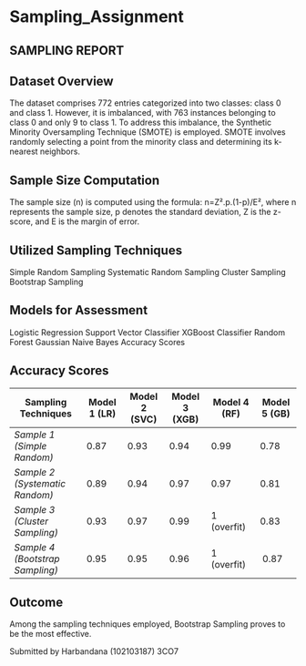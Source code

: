 # Sampling_Assignment
## SAMPLING REPORT
## Dataset Overview
The dataset comprises 772 entries categorized into two classes: class 0 and class 1. However, it is imbalanced, with 763 instances belonging to class 0 and only 9 to class 1. To address this imbalance, the Synthetic Minority Oversampling Technique (SMOTE) is employed. SMOTE involves randomly selecting a point from the minority class and determining its k-nearest neighbors.

## Sample Size Computation
The sample size (n) is computed using the formula: n=Z².p.(1-p)/E², where n represents the sample size, p denotes the standard deviation, Z is the z-score, and E is the margin of error.

## Utilized Sampling Techniques

Simple Random Sampling
Systematic Random Sampling
Cluster Sampling
Bootstrap Sampling

## Models for Assessment
Logistic Regression
Support Vector Classifier
XGBoost Classifier
Random Forest
Gaussian Naive Bayes
Accuracy Scores

## Accuracy Scores

| Sampling Techniques | Model 1 (LR) | Model 2 (SVC) | Model 3 (XGB) | Model 4 (RF) | Model 5 (GB) |
| --- | --- | --- | --- | --- | --- |
| *Sample 1 (Simple Random)* | 0.87 | 0.93 | 0.94 | 0.99 | 0.78 |
| *Sample 2 (Systematic Random)* | 0.89 | 0.94 | 0.97 | 0.97 | 0.81 |
| *Sample 3 (Cluster Sampling)* | 0.93 | 0.97 | 0.99 | 1 (overfit) | 0.83 |
| *Sample 4 (Bootstrap Sampling)* | 0.95 | 0.95 | 0.96 | 1 (overfit) | 0.87 |

## Outcome
Among the sampling techniques employed, Bootstrap Sampling proves to be the most effective.

Submitted by
Harbandana (102103187) 3CO7
